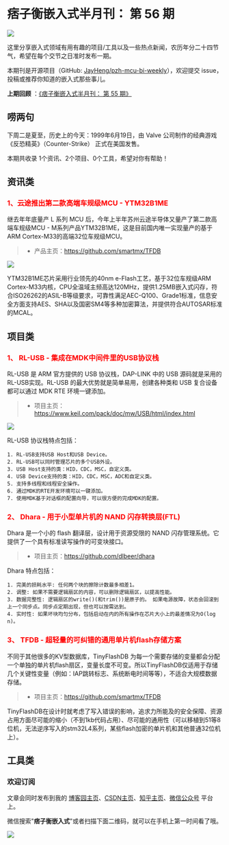 # 痞子衡嵌入式半月刊： 第 56 期

![](http://henjay724.com/image/cnblogs/pzh_mcu_bi_weekly.PNG)

这里分享嵌入式领域有用有趣的项目/工具以及一些热点新闻，农历年分二十四节气，希望在每个交节之日准时发布一期。

本期刊是开源项目（GitHub: [JayHeng/pzh-mcu-bi-weekly](https://github.com/JayHeng/pzh-mcu-bi-weekly)），欢迎提交 issue，投稿或推荐你知道的嵌入式那些事儿。

**上期回顾** ：[《痞子衡嵌入式半月刊： 第 55 期》](https://www.cnblogs.com/henjay724/p/16321972.html)

## 唠两句

下周二是夏至，历史上的今天：1999年6月19日，由 Valve 公司制作的经典游戏《反恐精英》（Counter-Strike） 正式在美国发售。

本期共收录 1个资讯、2个项目、0个工具，希望对你有帮助！

## 资讯类

### <font color="red">1、云途推出第二款高端车规级MCU - YTM32B1ME</font>

继去年年底量产 L 系列 MCU 后，今年上半年苏州云途半导体又量产了第二款高端车规级MCU - M系列产品YTM32B1ME，这是目前国内唯一实现量产的基于ARM Cortex-M33的高端32位车规级MCU。

> * 产品主页：https://github.com/smartmx/TFDB

![](http://henjay724.com/image/biweekly20220619/YTM32B1M.PNG)

YTM32B1ME芯片采用行业领先的40nm e-Flash工艺，基于32位车规级ARM Cortex-M33内核，CPU全温域主频高达120MHz，提供1.25MB嵌入式闪存，符合ISO26262的ASIL-B等级要求，可靠性满足AEC-Q100、Grade1标准，信息安全方面支持AES、SHA以及国密SM4等多种加密算法，并提供符合AUTOSAR标准的MCAL。

## 项目类

### <font color="red">1、 RL-USB - 集成在MDK中间件里的USB协议栈</font>

RL-USB 是 ARM 官方提供的 USB 协议栈，DAP-LINK 中的 USB 源码就是采用的RL-USB实现。RL-USB 的最大优势就是简单易用，创建各种类和 USB 复合设备都可以通过 MDK RTE 环境一键添加。

> * 项目主页：https://www.keil.com/pack/doc/mw/USB/html/index.html

![](http://henjay724.com/image/biweekly20220619/RL-USB.PNG)

RL-USB 协议栈特点包括：

```text
1. RL-USB支持USB Host和USB Device。
2. RL-USB可以同时管理芯片的多个USB外设。
3. USB Host支持的类：HID，CDC，MSC，自定义类。
4. USB Device支持的类：HID，CDC，MSC，ADC和自定义类。
5. 支持多线程和线程安全操作。
6. 通过MDK的RTE开发环境可以一键添加。
7. 使用MDK基于对话框的配置向导，可以很方便的完成MDK的配置。
```

### <font color="red">2、 Dhara - 用于小型单片机的 NAND 闪存转换层(FTL)</font>

Dhara 是一个小的 flash 翻译层，设计用于资源受限的 NAND 闪存管理系统。它提供了一个具有标准读写操作的可变块接口。

> * 项目主页：https://github.com/dlbeer/dhara

Dhara 特点包括：

```text
1. 完美的损耗水平: 任何两个块的擦除计数最多相差1。
2. 调整: 如果不需要逻辑扇区的内容，可以删除逻辑扇区，以提高性能。
3. 数据完整性: 逻辑扇区的write()(和trim())是原子的。 如果电源故障，状态会回滚到上一个同步点。同步点定期出现，但也可以按需达到。
4. 实时性: 如果坏块均匀分布，包括启动在内的所有操作在芯片大小上的最差情况为O(log n)。 
```

### <font color="red">3、 TFDB - 超轻量的可纠错的通用单片机flash存储方案</font>

不同于其他很多的KV型数据库，TinyFlashDB 为每一个需要存储的变量都会分配一个单独的单片机flash扇区，变量长度不可变。所以TinyFlashDB仅适用于存储几个关键性变量（例如：IAP跳转标志、系统断电时间等等），不适合大规模数据存储。

> * 项目主页：https://github.com/smartmx/TFDB

TinyFlashDB在设计时就考虑了写入错误的影响，追求力所能及的安全保障、资源占用方面尽可能的缩小（不到1kb代码占用）、尽可能的通用性（可以移植到51等8位机，无法逆序写入的stm32L4系列，某些flash加密的单片机和其他普通32位机上）。


## 工具类



### 欢迎订阅

文章会同时发布到我的 [博客园主页](https://www.cnblogs.com/henjay724/)、[CSDN主页](https://blog.csdn.net/henjay724)、[知乎主页](https://www.zhihu.com/people/henjay724)、[微信公众号](http://weixin.sogou.com/weixin?type=1&query=痞子衡嵌入式) 平台上。

微信搜索"__痞子衡嵌入式__"或者扫描下面二维码，就可以在手机上第一时间看了哦。

![](http://henjay724.com/image/github/pzhMcu_qrcode_258x258.jpg)

